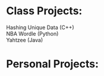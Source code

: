 # Class Projects:  
Hashing Unique Data (C++)  
NBA Wordle (Python)  
Yahtzee (Java)  
  

# Personal Projects:  

